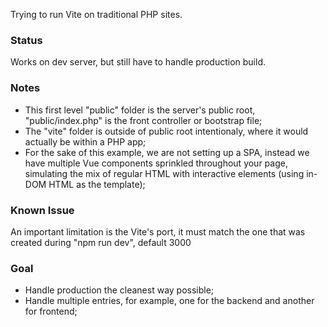 Trying to run Vite on traditional PHP sites.

### Status
Works on dev server, but still have to handle production build.

### Notes
- This first level "public" folder is the server's public root, "public/index.php" is the front controller or bootstrap file;
- The "vite" folder is outside of public root intentionaly, where it would actually be within a PHP app;
- For the sake of this example, we are not setting up a SPA, instead we have multiple Vue components sprinkled throughout your page, simulating the mix of regular HTML with interactive elements (using in-DOM HTML as the template);

### Known Issue
An important limitation is the Vite's port, it must match the one that was created during "npm run dev", default 3000

### Goal
- Handle production the cleanest way possible;
- Handle multiple entries, for example, one for the backend and another for frontend;
